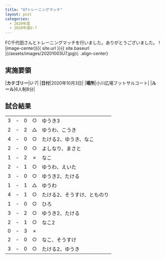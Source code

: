 ```yaml
---
title: "U7トレーニングマッチ"
layout: post
categories:
  - 2020年度
  - 2020年度U-7
---
```


FC千代田さんとトレーニングマッチを行いました。ありがとうございました。
![image-center]({{ site.url }}{{ site.baseurl }}/assets/images/20201003U7.jpg){: .align-center}

## 実施要領

|**カテゴリー**|U-7|
|**日付**|2020年10月3日|
|**場所**|小川広場フットサルコート|
|**ルール**|6人制8分|

## 試合結果

|    |   |    |         |    |
|:--:|:-:|:--:|:--:|:--------|
|    3| - |   0|○|ゆうき3|
|    2| - |   2|△|ゆうわ、こうき|
|    4| - |   0|○|たける2、ゆうき、なこ|
|    2| - |   0|○|よしなり、まさと|
|    1| - |   2|×|なこ|
|    2| - |   1|○|ゆうわ、えいた|
|    3| - |   0|○|ゆうき2、たける|
|    1| - |   1|△|ゆうわ|
|    4| - |   1|○|たける2、そうすけ、とものり|
|    1| - |   0|○|ひろ|
|    3| - |   2|○|ゆうき2、たける|
|    2| - |   1|○|なこ2|
|    0| - |   3|×||
|    2| - |   0|○|なこ、そうすけ|
|    3| - |   0|○|たける2、ゆうき|









